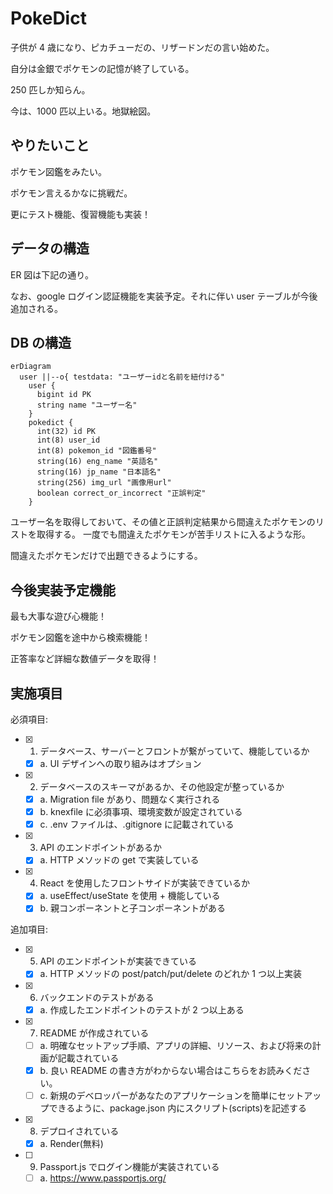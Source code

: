 # PokeDict

子供が 4 歳になり、ピカチューだの、リザードンだの言い始めた。

自分は金銀でポケモンの記憶が終了している。

250 匹しか知らん。

今は、1000 匹以上いる。地獄絵図。

## やりたいこと

ポケモン図鑑をみたい。

ポケモン言えるかなに挑戦だ。

更にテスト機能、復習機能も実装！

## データの構造

ER 図は下記の通り。

なお、google ログイン認証機能を実装予定。それに伴い user テーブルが今後追加される。

## DB の構造

```mermaid
erDiagram
  user ||--o{ testdata: "ユーザーidと名前を紐付ける"
    user {
      bigint id PK
      string name "ユーザー名"
    }
    pokedict {
      int(32) id PK
      int(8) user_id
      int(8) pokemon_id "図鑑番号"
      string(16) eng_name "英語名"
      string(16) jp_name "日本語名"
      string(256) img_url "画像用url"
      boolean correct_or_incorrect "正誤判定"
    }

```

ユーザー名を取得しておいて、その値と正誤判定結果から間違えたポケモンのリストを取得する。
一度でも間違えたポケモンが苦手リストに入るような形。

間違えたポケモンだけで出題できるようにする。

## 今後実装予定機能

最も大事な遊び心機能！

ポケモン図鑑を途中から検索機能！

正答率など詳細な数値データを取得！

## 実施項目

必須項目:

- [x] 1. データベース、サーバーとフロントが繋がっていて、機能しているか
  - [x] a. UI デザインへの取り組みはオプション
- [x] 2. データベースのスキーマがあるか、その他設定が整っているか
  - [x] a. Migration file があり、問題なく実行される
  - [x] b. knexfile に必須事項、環境変数が設定されている
  - [x] c. .env ファイルは、.gitignore に記載されている
- [x] 3. API のエンドポイントがあるか
  - [x] a. HTTP メソッドの get で実装している
- [x] 4. React を使用したフロントサイドが実装できているか
  - [x] a. useEffect/useState を使用 + 機能している
  - [x] b. 親コンポーネントと子コンポーネントがある

追加項目:

- [x] 5. API のエンドポイントが実装できている
  - [x] a. HTTP メソッドの post/patch/put/delete のどれか 1 つ以上実装
- [x] 6. バックエンドのテストがある
  - [x] a. 作成したエンドポイントのテストが 2 つ以上ある
- [x] 7. README が作成されている

  - [ ] a. 明確なセットアップ手順、アプリの詳細、リソース、および将来の計画が記載されている
  - [x] b. 良い README の書き方がわからない場合はこちらをお読みください。
  - [ ] c. 新規のデベロッパーがあなたのアプリケーションを簡単にセットアップできるように、package.json 内にスクリプト(scripts)を記述する

- [x] 8. デプロイされている
  - [x] a. Render(無料)
- [ ] 9. Passport.js でログイン機能が実装されている
  - [ ] a. https://www.passportjs.org/
